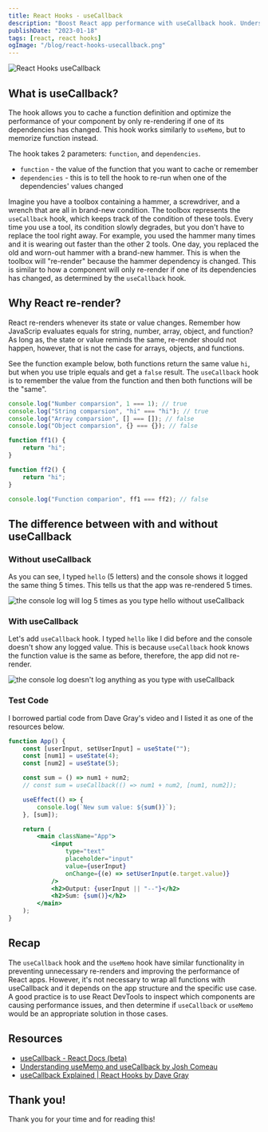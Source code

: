```yaml
---
title: React Hooks - useCallback
description: "Boost React app performance with useCallback hook. Understand how it works, prevent re-renders & compare examples with/without useCallback."
publishDate: "2023-01-18"
tags: [react, react hooks]
ogImage: "/blog/react-hooks-usecallback.png"
---
```


![React Hooks useCallback](/blog/react-hooks-usecallback.png)

<!--truncate-->

## What is useCallback?

The hook allows you to cache a function definition and optimize the performance of your component by only re-rendering if one of its dependencies has changed. This hook works similarly to `useMemo`, but to memorize function instead.

The hook takes 2 parameters: `function`, and `dependencies`.

- `function` - the value of the function that you want to cache or remember
- `dependencies` - this is to tell the hook to re-run when one of the dependencies' values changed

Imagine you have a toolbox containing a hammer, a screwdriver, and a wrench that are all in brand-new condition. The toolbox represents the `useCallback` hook, which keeps track of the condition of these tools. Every time you use a tool, its condition slowly degrades, but you don't have to replace the tool right away. For example, you used the hammer many times and it is wearing out faster than the other 2 tools. One day, you replaced the old and worn-out hammer with a brand-new hammer. This is when the toolbox will "re-render" because the hammer dependency is changed. This is similar to how a component will only re-render if one of its dependencies has changed, as determined by the `useCallback` hook.

## Why React re-render?

React re-renders whenever its state or value changes. Remember how JavaScrip evaluates equals for string, number, array, object, and function? As long as, the state or value reminds the same, re-render should not happen, however, that is not the case for arrays, objects, and functions.

See the function example below, both functions return the same value `hi`, but when you use triple equals and get a `false` result. The `useCallback` hook is to remember the value from the function and then both functions will be the "same".

```js
console.log("Number comparsion", 1 === 1); // true
console.log("String comparsion", "hi" === "hi"); // true
console.log("Array comparsion", [] === []); // false
console.log("Object comparsion", {} === {}); // false

function ff1() {
	return "hi";
}

function ff2() {
	return "hi";
}

console.log("Function comparion", ff1 === ff2); // false
```

## The difference between with and without useCallback

### Without useCallback

As you can see, I typed `hello` (5 letters) and the console shows it logged the same thing 5 times. This tells us that the app was re-rendered 5 times.

<img src="https://user-images.githubusercontent.com/35031228/213028318-be0c50c3-20a8-4e31-8007-5b99363449c8.gif" alt="the console log will log 5 times as you type hello without useCallback">

### With useCallback

Let's add `useCallback` hook. I typed `hello` like I did before and the console doesn't show any logged value. This is because `useCallback` hook knows the function value is the same as before, therefore, the app did not re-render.

<img src="https://user-images.githubusercontent.com/35031228/213028316-ac34dd90-f6c8-4c93-a793-281ac56e375b.gif" alt="the console log doesn't log anything as you type with useCallback">

### Test Code

I borrowed partial code from Dave Gray's video and I listed it as one of the resources below.

```jsx
function App() {
	const [userInput, setUserInput] = useState("");
	const [num1] = useState(4);
	const [num2] = useState(5);

	const sum = () => num1 + num2;
	// const sum = useCallback(() => num1 + num2, [num1, num2]);

	useEffect(() => {
		console.log(`New sum value: ${sum()}`);
	}, [sum]);

	return (
		<main className="App">
			<input
				type="text"
				placeholder="input"
				value={userInput}
				onChange={(e) => setUserInput(e.target.value)}
			/>
			<h2>Output: {userInput || "--"}</h2>
			<h2>Sum: {sum()}</h2>
		</main>
	);
}
```

## Recap

The `useCallback` hook and the `useMemo` hook have similar functionality in preventing unnecessary re-renders and improving the performance of React apps. However, it's not necessary to wrap all functions with useCallback and it depends on the app structure and the specific use case. A good practice is to use React DevTools to inspect which components are causing performance issues, and then determine if `useCallback` or `useMemo` would be an appropriate solution in those cases.

## Resources

- [useCallback - React Docs (beta)](https://beta.reactjs.org/reference/react/useCallback)
- [Understanding useMemo and useCallback by Josh Comeau](https://www.joshwcomeau.com/react/usememo-and-usecallback/)
- [useCallback Explained | React Hooks by Dave Gray](https://www.youtube.com/watch?v=FB_kOSHk1DM&list=PL0Zuz27SZ-6PSdiQpSxO9zxvB0ns6m3ta&index=1&t=2s)

## Thank you!

Thank you for your time and for reading this!
